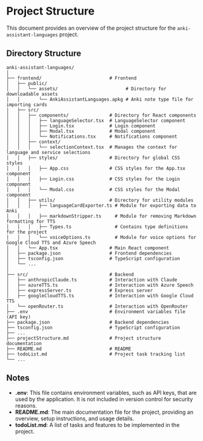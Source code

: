 # Project Structure

This document provides an overview of the project structure for the `anki-assistant-languages` project.

## Directory Structure

```
anki-assistant-languages/
│
├── frontend/                         # Frontend
│   ├── public/
│   │   └── assets/                         # Directory for downloadable assets
│   │       └── AnkiAssistantLanguages.apkg # Anki note type file for importing cards
│   ├── src/
│   │   ├── components/               # Directory for React components
│   │   │   ├── languageSelector.tsx  # LanguageSelector component
│   │   │   ├── Login.tsx             # Login component
│   │   │   ├── Modal.tsx             # Modal component
│   │   │   └── Notifications.tsx     # Notifications component
│   │   ├── context/
│   │   │   └── selectionContext.tsx  # Manages the context for language and service selections
│   │   ├── styles/                   # Directory for global CSS styles
│   │   │   ├── App.css               # CSS styles for the App.tsx component
│   │   │   ├── Login.css             # CSS styles for the Login component
│   │   │   └── Modal.css             # CSS styles for the Modal component
│   │   ├── utils/                    # Directory for utility modules
│   │   │   ├── languageCardExporter.ts # Module for exporting data to Anki
│   │   │   ├── markdownStripper.ts     # Module for removing Markdown formatting for TTS
│   │   │   ├── Types.ts                # Contains type definitions for the project
│   │   │   └── voiceOptions.ts         # Module for voice options for Google Cloud TTS and Azure Speech
│   │   └── App.tsx                   # Main React component
│   ├── package.json                  # Frontend dependencies
│   ├── tsconfig.json                 # TypeScript configuration
│   └── ...
│
├── src/                              # Backend
│   ├── anthropicClaude.ts            # Interaction with Claude
│   ├── azureTTS.ts                   # Interaction with Azure Speech
│   ├── expressServer.ts              # Express server
│   ├── googleCloudTTS.ts             # Interaction with Google Cloud TTS
│   └── openRouter.ts                 # Interaction with OpenRouter
├── .env                              # Environment variables file (API key)
├── package.json                      # Backend dependencies
├── tsconfig.json                     # TypeScript configuration
├── ...
├── projectStructure.md               # Project structure documentation
├── README.md                         # README
├── todoList.md                       # Project task tracking list
└── ...
```

## Notes

- **.env**: This file contains environment variables, such as API keys, that are used by the application. It is not included in version control for security reasons.
- **README.md**: The main documentation file for the project, providing an overview, setup instructions, and usage details.
- **todoList.md**: A list of tasks and features to be implemented in the project.
